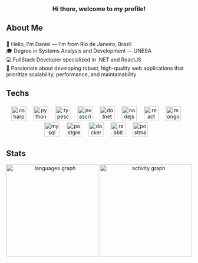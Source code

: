 <h3 align="center">Hi there, welcome to my profile!</h3>

###

<h2 align="left">About Me</h2>

###

<p align="left">👋 Hello, I'm Daniel — I'm from Rio de Janeiro, Brazil  <br>🎓 Degree in Systems Analysis and Development — UNESA  <br>💻 FullStack Developer specialized in .NET and ReactJS  <br>🚀 Passionate about developing robust, high-quality web applications that prioritize scalability, performance, and maintainability</p>

###

<h2 align="left">Techs</h2>

###

<div align="center">
  <img src="https://skillicons.dev/icons?i=cs" height="40" alt="csharp logo"  />
  <img width="12" />
  <img src="https://skillicons.dev/icons?i=py" height="40" alt="python logo"  />
  <img width="12" />
  <img src="https://skillicons.dev/icons?i=ts" height="40" alt="typescript logo"  />
  <img width="12" />
  <img src="https://skillicons.dev/icons?i=js" height="40" alt="javascript logo"  />
  <img width="12" />
  <img src="https://skillicons.dev/icons?i=dotnet" height="40" alt="dotnet logo"  />
  <img width="12" />
  <img src="https://skillicons.dev/icons?i=nodejs" height="40" alt="nodejs logo"  />
  <img width="12" />
  <img src="https://skillicons.dev/icons?i=react" height="40" alt="react logo"  />
  <img width="12" />
  <img src="https://skillicons.dev/icons?i=mongodb" height="40" alt="mongodb logo"  />
  <img width="12" />
  <img src="https://skillicons.dev/icons?i=mysql" height="40" alt="mysql logo"  />
  <img width="12" />
  <img src="https://skillicons.dev/icons?i=postgres" height="40" alt="postgresql logo"  />
  <img width="12" />
  <img src="https://skillicons.dev/icons?i=docker" height="40" alt="docker logo"  />
  <img width="12" />
  <img src="https://skillicons.dev/icons?i=rabbitmq" height="40" alt="rabbitmq logo"  />
  <img width="12" />
  <img src="https://skillicons.dev/icons?i=postman" height="40" alt="postman logo"  />
  <img width="12" />
</div>

###

<h2 align="left">Stats</h2>

<div align="center">
  <img src="https://github-readme-stats.vercel.app/api/top-langs?username=Daniaz98&locale=en&hide_title=false&layout=compact&card_width=400&langs_count=8&theme=nightowl&hide_border=true" height="250" alt="languages graph" />
  <img src="https://github-readme-activity-graph.vercel.app/graph?username=Daniaz98&radius=16&theme=nightowl&area=true&hide_border=true&custom_title=Contribution%20Graph" height="250" alt="activity graph" />
</div>

###
